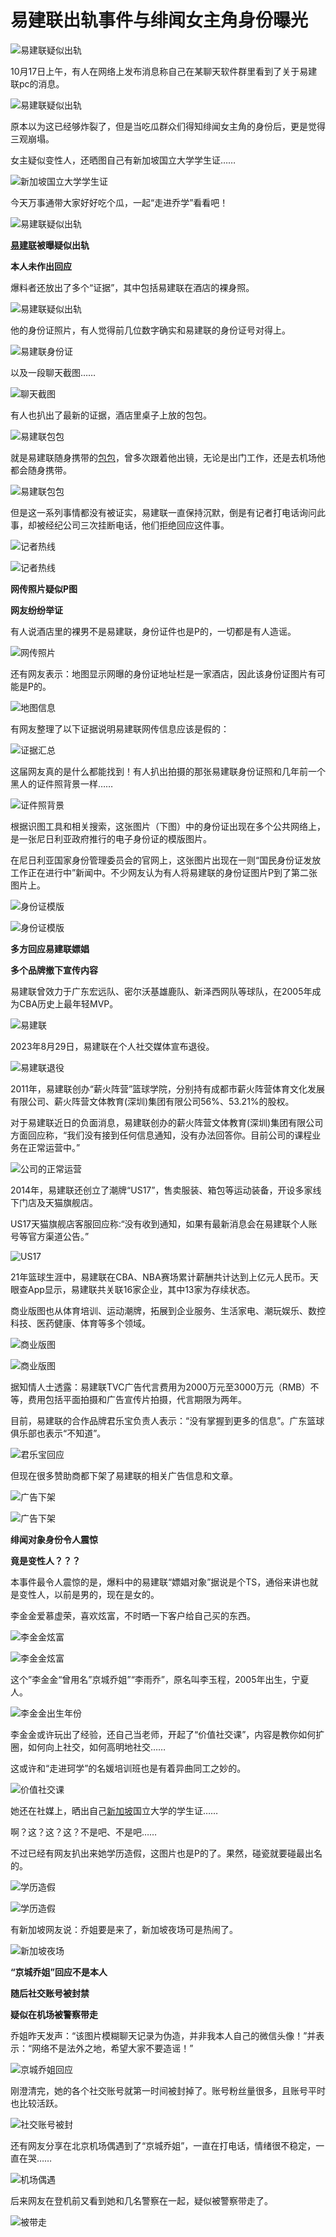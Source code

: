 # 易建联出轨事件与绯闻女主角身份曝光

![易建联疑似出轨](https://nimg.ws.126.net/?url=http%3A%2F%2Fdingyue.ws.126.net%2F2024%2F1018%2F32736172j00sljhid0029d000hg00j9m.jpg&thumbnail=750x2147483647&quality=75&type=jpg)

10月17日上午，有人在网络上发布消息称自己在某聊天软件群里看到了关于易建联pc的消息。

![易建联疑似出轨](https://nimg.ws.126.net/?url=http%3A%2F%2Fdingyue.ws.126.net%2F2024%2F1018%2F32736172j00sljhid0029d000hg00j9m.jpg&thumbnail=750x2147483647&quality=75&type=webp)

原本以为这已经够炸裂了，但是当吃瓜群众们得知绯闻女主角的身份后，更是觉得三观崩塌。

女主疑似变性人，还晒图自己有新加坡国立大学学生证……

![新加坡国立大学学生证](https://nimg.ws.126.net/?url=http%3A%2F%2Fdingyue.ws.126.net%2F2024%2F1018%2Fdc242813j00sljhie00owd000o600k0m.jpg&thumbnail=750x2147483647&quality=75&type=webp)

今天万事通带大家好好吃个瓜，一起“走进乔学”看看吧！

![易建联疑似出轨](https://nimg.ws.126.net/?url=http%3A%2F%2Fdingyue.ws.126.net%2F2024%2F1018%2Fc649fea4j00sljhic0007d000u00059m.jpg&thumbnail=750x2147483647&quality=75&type=webp)

**[易建联](https://news.163.com/news/search?keyword=%E6%98%93%E5%BB%BA%E8%81%94)被曝疑似出轨**

**本人未作出回应**

爆料者还放出了多个“证据”，其中包括易建联在酒店的裸身照。

![易建联疑似出轨](https://nimg.ws.126.net/?url=http%3A%2F%2Fdingyue.ws.126.net%2F2024%2F1018%2Fd8e239ecj00sljhid003kd000u000zpm.jpg&thumbnail=750x2147483647&quality=75&type=webp)

他的身份证照片，有人觉得前几位数字确实和易建联的身份证号对得上。

![易建联身份证](https://nimg.ws.126.net/?url=http%3A%2F%2Fdingyue.ws.126.net%2F2024%2F1018%2F2d6f075aj00sljhic001nd000no00sbm.jpg&thumbnail=750x2147483647&quality=75&type=webp)

以及一段聊天截图……

![聊天截图](https://static.ws.126.net/163/frontend/images/2022/empty.png)

有人也扒出了最新的证据，酒店里桌子上放的包包。

![易建联包包](https://static.ws.126.net/163/frontend/images/2022/empty.png)

就是易建联随身携带的[包包](https://news.163.com/news/search?keyword=%E5%8C%85%E5%8C%85)，曾多次跟着他出镜，无论是出门工作，还是去机场他都会随身携带。

![易建联包包](https://static.ws.126.net/163/frontend/images/2022/empty.png)

但是这一系列事情都没有被证实，易建联一直保持沉默，倒是有记者打电话询问此事，却被经纪公司三次挂断电话，他们拒绝回应这件事。

![记者热线](https://static.ws.126.net/163/frontend/images/2022/empty.png)

![记者热线](https://static.ws.126.net/163/frontend/images/2022/empty.png)

**网传照片疑似P图**

**网友纷纷举证**

有人说酒店里的裸男不是易建联，身份证件也是P的，一切都是有人造谣。

![网传照片](https://static.ws.126.net/163/frontend/images/2022/empty.png)

还有网友表示：地图显示网曝的身份证地址栏是一家酒店，因此该身份证图片有可能是P的。

![地图信息](https://static.ws.126.net/163/frontend/images/2022/empty.png)

有网友整理了以下证据说明易建联网传信息应该是假的：

![证据汇总](https://static.ws.126.net/163/frontend/images/2022/empty.png)

这届网友真的是什么都能找到！有人扒出拍摄的那张易建联身份证照和几年前一个黑人的证件照背景一样……

![证件照背景](https://static.ws.126.net/163/frontend/images/2022/empty.png)

根据识图工具和相关搜索，这张图片（下图）中的身份证出现在多个公共网络上，是一张尼日利亚政府推行的电子身份证的模版图片。

在尼日利亚国家身份管理委员会的官网上，这张图片出现在一则“国民身份证发放工作正在进行中”新闻中。不少网友认为有人将易建联的身份证图片P到了第二张图片上。

![身份证模版](https://static.ws.126.net/163/frontend/images/2022/empty.png)

![身份证模版](https://static.ws.126.net/163/frontend/images/2022/empty.png)

**多方回应易建联嫖娼**

**多个品牌撤下宣传内容**

易建联曾效力于广东宏远队、密尔沃基雄鹿队、新泽西网队等球队，在2005年成为CBA历史上最年轻MVP。

![易建联](https://static.ws.126.net/163/frontend/images/2022/empty.png)

2023年8月29日，易建联在个人社交媒体宣布退役。

![易建联退役](https://static.ws.126.net/163/frontend/images/2022/empty.png)

2011年，易建联创办“薪火阵营”篮球学院，分别持有成都市薪火阵营体育文化发展有限公司、薪火阵营文体教育(深圳)集团有限公司56%、53.21%的股权。

对于易建联近日的负面消息，易建联创办的薪火阵营文体教育(深圳)集团有限公司方面回应称，“我们没有接到任何信息通知，没有办法回答你。目前公司的课程业务在正常运营中。”

![公司的正常运营](https://static.ws.126.net/163/frontend/images/2022/empty.png)

2014年，易建联还创立了潮牌“US17”，售卖服装、箱包等运动装备，开设多家线下门店及天猫旗舰店。

US17天猫旗舰店客服回应称:“没有收到通知，如果有最新消息会在易建联个人账号等官方渠道公告。”

![US17](https://static.ws.126.net/163/frontend/images/2022/empty.png)

21年篮球生涯中，易建联在CBA、NBA赛场累计薪酬共计达到上亿元人民币。天眼查App显示，易建联共关联16家企业，其中13家为存续状态。

商业版图也从体育培训、运动潮牌，拓展到企业服务、生活家电、潮玩娱乐、数控科技、医药健康、体育等多个领域。

![商业版图](https://static.ws.126.net/163/frontend/images/2022/empty.png)

![商业版图](https://static.ws.126.net/163/frontend/images/2022/empty.png)

据知情人士透露：易建联TVC广告代言费用为2000万元至3000万元（RMB）不等，费用包括平面拍摄和广告宣传片拍摄，代言期限为两年。

目前，易建联的合作品牌君乐宝负责人表示：“没有掌握到更多的信息”。广东篮球俱乐部也表示“不知道”。

![君乐宝回应](https://static.ws.126.net/163/frontend/images/2022/empty.png)

但现在很多赞助商都下架了易建联的相关广告信息和文章。

![广告下架](https://static.ws.126.net/163/frontend/images/2022/empty.png)

![广告下架](https://static.ws.126.net/163/frontend/images/2022/empty.png)

**绯闻对象身份令人震惊**

**竟是变性人？？？**

本事件最令人震惊的是，爆料中的易建联“嫖娼对象”据说是个TS，通俗来讲也就是变性人，以前是男的，现在是女的。

李金金爱慕虚荣，喜欢炫富，不时晒一下客户给自己买的东西。

![李金金炫富](https://static.ws.126.net/163/frontend/images/2022/empty.png)

![李金金炫富](https://static.ws.126.net/163/frontend/images/2022/empty.png)

这个”李金金“曾用名”京城乔姐”“李雨乔”，原名叫李玉程，2005年出生，宁夏人。

![李金金出生年份](https://static.ws.126.net/163/frontend/images/2022/empty.png)

李金金或许玩出了经验，还自己当老师，开起了“价值社交课”，内容是教你如何扩圈，如何向上社交，如何高明地社交……

这或许和“走进珂学”的名媛培训班也是有着异曲同工之妙的。

![价值社交课](https://static.ws.126.net/163/frontend/images/2022/empty.png)

她还在社媒上，晒出自己[新加坡](https://news.163.com/news/search?keyword=%E6%96%B0%E5%8A%A0%E5%9D%A1)国立大学的学生证……

啊？这？这？这？不是吧、不是吧……

不过已经有网友扒出来她学历造假，这图片也是P的了。果然，碰瓷就要碰最出名的。

![学历造假](https://static.ws.126.net/163/frontend/images/2022/empty.png)

![学历造假](https://static.ws.126.net/163/frontend/images/2022/empty.png)

有新加坡网友说：乔姐要是来了，新加坡夜场可是热闹了。

![新加坡夜场](https://static.ws.126.net/163/frontend/images/2022/empty.png)

**“京城乔姐”回应不是本人**

**随后社交账号被封禁**

**疑似在机场被警察带走**

乔姐昨天发声：“该图片模糊聊天记录为伪造，并非我本人自己的微信头像！”并表示：“网络不是法外之地，希望大家不要造谣！”

![京城乔姐回应](https://static.ws.126.net/163/frontend/images/2022/empty.png)

刚澄清完，她的各个社交账号就第一时间被封掉了。账号粉丝量很多，且账号平时也比较活跃。

![社交账号被封](https://static.ws.126.net/163/frontend/images/2022/empty.png)

还有网友分享在北京机场偶遇到了“京城乔姐”，一直在打电话，情绪很不稳定，一直在哭……

![机场偶遇](https://static.ws.126.net/163/frontend/images/2022/empty.png)

后来网友在登机前又看到她和几名警察在一起，疑似被警察带走了。

![被带走](https://static.ws.126.net/163/frontend/images/2022/empty.png)
<!-- tcd_original_link https://m.163.com/dy/article_cambrian/JEPQDCSE0524A4QN.html -->
